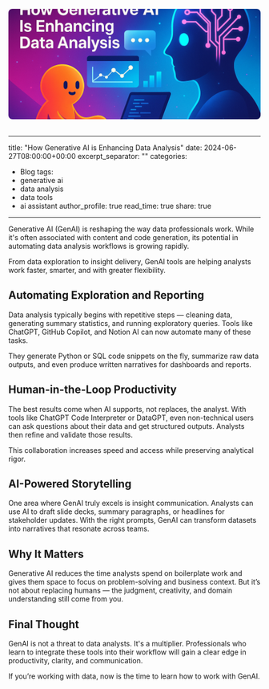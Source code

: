 <img src="/assets/images/posts/genai-data-analysis.png" 
     alt="Generative AI and Data Analysis" 
     style="width: 100%; height: 220px; object-fit: cover; border-radius: 8px; margin-bottom: 1rem;" />

---
title: "How Generative AI is Enhancing Data Analysis"
date: 2024-06-27T08:00:00+00:00
excerpt_separator: "<!--more-->"
categories:
  - Blog
tags:
  - generative ai
  - data analysis
  - data tools
  - ai assistant
author_profile: true
read_time: true
share: true
---


Generative AI (GenAI) is reshaping the way data professionals work. While it's often associated with content and code generation, its potential in automating data analysis workflows is growing rapidly.  

From data exploration to insight delivery, GenAI tools are helping analysts work faster, smarter, and with greater flexibility.

<!--more-->

## Automating Exploration and Reporting

Data analysis typically begins with repetitive steps — cleaning data, generating summary statistics, and running exploratory queries. Tools like ChatGPT, GitHub Copilot, and Notion AI can now automate many of these tasks.  

They generate Python or SQL code snippets on the fly, summarize raw data outputs, and even produce written narratives for dashboards and reports.

## Human-in-the-Loop Productivity

The best results come when AI supports, not replaces, the analyst. With tools like ChatGPT Code Interpreter or DataGPT, even non-technical users can ask questions about their data and get structured outputs. Analysts then refine and validate those results.  

This collaboration increases speed and access while preserving analytical rigor.

## AI-Powered Storytelling

One area where GenAI truly excels is insight communication. Analysts can use AI to draft slide decks, summary paragraphs, or headlines for stakeholder updates. With the right prompts, GenAI can transform datasets into narratives that resonate across teams.

## Why It Matters

Generative AI reduces the time analysts spend on boilerplate work and gives them space to focus on problem-solving and business context. But it’s not about replacing humans — the judgment, creativity, and domain understanding still come from you.

## Final Thought

GenAI is not a threat to data analysts. It's a multiplier. Professionals who learn to integrate these tools into their workflow will gain a clear edge in productivity, clarity, and communication.

If you’re working with data, now is the time to learn how to work with GenAI.
